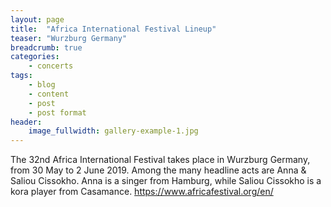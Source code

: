 ```yaml
---
layout: page
title:  "Africa International Festival Lineup"
teaser: "Wurzburg Germany"
breadcrumb: true
categories:
    - concerts
tags:
    - blog
    - content
    - post
    - post format
header:
    image_fullwidth: gallery-example-1.jpg
---
```

The 32nd Africa International Festival takes place in Wurzburg Germany, from 30 May to 2 June 2019. Among the many headline acts are Anna & Saliou Cissokho. Anna is a singer from Hamburg, while Saliou Cissokho is a kora player from Casamance.
<https://www.africafestival.org/en/>
